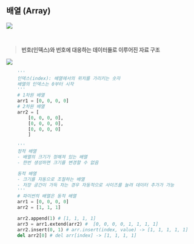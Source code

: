 ## 배열 (Array)

![](https://upload.wikimedia.org/wikipedia/commons/thumb/3/3f/Array1.svg/330px-Array1.svg.png)

<br>

> <b>번호(인덱스)와 번호에 대응하는 데이터들로 이루어진 자료 구조</b>

![](https://blog.kakaocdn.net/dn/cpugXJ/btqI9owATgF/Kjhgn7ubHy5ITWwMgCErv1/img.png)

```Python
    '''
    인덱스(index): 배열에서의 위치를 가리키는 숫자
    배열의 인덱스는 0부터 시작
    '''
    # 1차원 배열
    arr1 = [0, 0, 0, 0]
    # 2차원 배열
    arr2 = [
        [0, 0, 0, 0],
        [0, 0, 0, 0],
        [0, 0, 0, 0]
        ]

    '''
    정적 배열
    - 배열의 크기가 정해져 있는 배열
    - 한번 생성하면 크기를 변경할 수 없음

    동적 배열
    - 크기를 자동으로 조절하는 배열
    - 저장 공간이 가득 차는 경우 자동적으로 사이즈를 늘려 데이터 추가가 가능
    '''
    # 파이썬의 배열은 동적 배열
    arr1 = [0, 0, 0, 0]
    arr2 = [1, 1, 1]

    arr2.append(1) # [1, 1, 1, 1]
    arr3 = arr1.extend(arr2) #  [0, 0, 0, 0, 1, 1, 1, 1]
    arr2.insert(0, 1) # arr.insert(index, value) -> [1, 1, 1, 1, 1]
    del arr2[0] # del arr[index] -> [1, 1, 1, 1]
```
